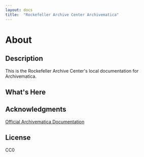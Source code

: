 ```yaml
---
layout: docs
title:  "Rockefeller Archive Center Archivematica"
---
```



# About

## Description

This is the Rockefeller Archive Center's local documentation for Archivematica.

## What's Here

## Acknowledgments

[Official Archivematica Documentation](https://www.archivematica.org/en/docs/archivematica-1.7/)

## License

CC0
